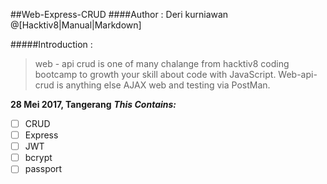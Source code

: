 ##Web-Express-CRUD
####Author : Deri kurniawan
@[Hacktiv8|Manual|Markdown]

#####Introduction :
>web - api crud is one of many chalange from hacktiv8 coding bootcamp to growth your skill about code with JavaScript. Web-api-crud is anything else AJAX web and testing via PostMan.

**28 Mei 2017, Tangerang**
***This Contains:***
- [ ] CRUD
- [ ] Express
- [ ] JWT
- [ ] bcrypt
- [ ] passport
